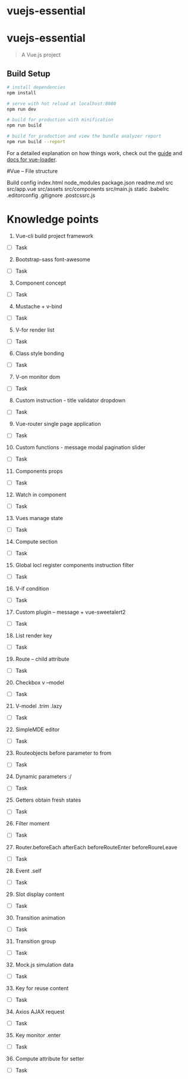 # vuejs-essential
# vuejs-essential

> A Vue.js project

## Build Setup

``` bash
# install dependencies
npm install

# serve with hot reload at localhost:8080
npm run dev

# build for production with minification
npm run build

# build for production and view the bundle analyzer report
npm run build --report
```

For a detailed explanation on how things work, check out the [guide](http://vuejs-templates.github.io/webpack/) and [docs for vue-loader](http://vuejs.github.io/vue-loader).



#Vue – File structure

Build config
index.html
node_modules
package.json
readme.md
src
src/app.vue
src/assets
src/components
src/main.js
static
.babelrc
.editorconfig
.gitignore
.postcssrc.js


# Knowledge points
1.  Vue-cli build project framework
- [ ] Task
2.  Bootstrap-sass font-awesome
- [ ] Task
3.  Component concept
- [ ] Task
4.  Mustache + v-bind
- [ ] Task
5.  V-for render list
- [ ] Task
6.  Class style bonding
- [ ] Task
7.  V-on monitor dom
- [ ] Task
8.  Custom instruction - title validator dropdown
- [ ] Task
9.  Vue-router single page application
- [ ] Task
10. Custom functions - message modal pagination slider
- [ ] Task
11. Components props
- [ ] Task
12. Watch in component
- [ ] Task
13. Vues manage state
- [ ] Task
14. Compute section
- [ ] Task
15. Global locl register components instruction filter
- [ ] Task
16. V-if condition
- [ ] Task
17. Custom plugin – message + vue-sweetalert2
- [ ] Task
18. List render key
- [ ] Task
19. Route – child attribute
- [ ] Task
20. Checkbox v –model
- [ ] Task
21. V-model .trim .lazy
- [ ] Task
22. SimpleMDE editor
- [ ] Task
23. Routeobjects before parameter to from
- [ ] Task
24. Dynamic parameters :/
- [ ] Task
25. Getters obtain fresh states
- [ ] Task
26. Filter moment
- [ ] Task
27. Router.beforeEach afterEach beforeRouteEnter beforeRoureLeave
- [ ] Task
28. Event .self
- [ ] Task
29. Slot display content
- [ ] Task
30. Transition animation
- [ ] Task
31. Transition group
- [ ] Task
32. Mock.js simulation data
- [ ] Task
33. Key for reuse content
- [ ] Task
34. Axios AJAX request
- [ ] Task
35. Key monitor .enter
- [ ] Task
36. Compute attribute for setter
- [ ] Task

